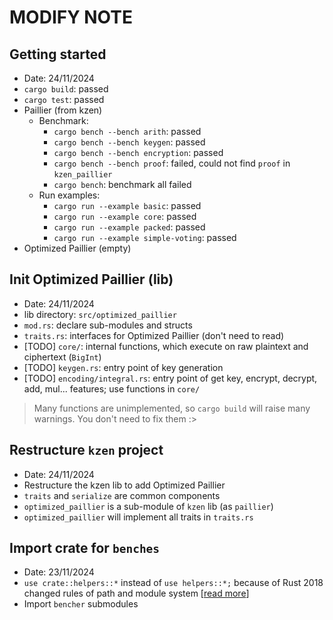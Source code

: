 # MODIFY NOTE

## Getting started
* Date: 24/11/2024
* `cargo build`: passed
* `cargo test`: passed
* Paillier (from kzen)
    * Benchmark:
        * `cargo bench --bench arith`: passed
        * `cargo bench --bench keygen`: passed
        * `cargo bench --bench encryption`: passed
        * `cargo bench --bench proof`: failed, could not find `proof` in `kzen_paillier`
        * `cargo bench`: benchmark all failed
    * Run examples: 
        * `cargo run --example basic`: passed
        * `cargo run --example core`: passed
        * `cargo run --example packed`: passed
        * `cargo run --example simple-voting`: passed
* Optimized Paillier (empty)

## Init Optimized Paillier (lib)
* Date: 24/11/2024
* lib directory: `src/optimized_paillier`
* `mod.rs`: declare sub-modules and structs
* `traits.rs`: interfaces for Optimized Paillier (don't need to read)
* [TODO] `core/`: internal functions, which execute on raw plaintext and ciphertext (`BigInt`)
* [TODO] `keygen.rs`: entry point of key generation
* [TODO] `encoding/integral.rs`: entry point of get key, encrypt, decrypt, add, mul... features; use functions in `core/` 

> Many functions are unimplemented, so `cargo build` will raise many warnings. You don't need to fix them :>

## Restructure `kzen` project
* Date: 24/11/2024
* Restructure the kzen lib to add Optimized Paillier
* `traits` and `serialize` are common components
* `optimized_paillier` is a sub-module of `kzen` lib (as `paillier`)
* `optimized_paillier` will implement all traits in `traits.rs`

## Import crate for `benches`
* Date: 23/11/2024
* `use crate::helpers::*` instead of `use helpers::*;` because of Rust 2018 changed rules of path and module system [[read more](https://doc.rust-lang.org/edition-guide/rust-2018/path-changes.html)]
* Import `bencher` submodules
